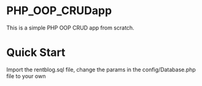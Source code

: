 # PHP_OOP_CRUDapp

This is a simple PHP OOP CRUD app from scratch.

# Quick Start

Import the rentblog.sql file, change the params in the config/Database.php file to your own
